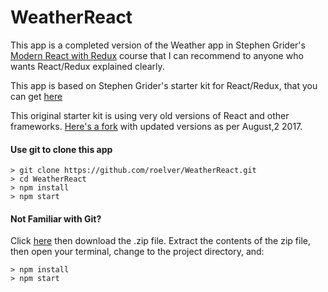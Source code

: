 # WeatherReact

This app is a completed version of the Weather app in Stephen Grider's [Modern React with Redux](https://www.udemy.com/react-redux/) course that I can recommend to anyone who wants React/Redux explained clearly.

This app is based on Stephen Grider's starter kit for React/Redux, that you can get [here](https://github.com/StephenGrider/ReactStarter)

This original starter kit is using very old versions of React and other frameworks.
[Here's a fork](https://github.com/roelver/ReduxSimpleStarter) with updated versions as per August,2 2017.

#### Use git to clone this app

```
> git clone https://github.com/roelver/WeatherReact.git
> cd WeatherReact
> npm install
> npm start
```


#### Not Familiar with Git?
Click [here](https://github.com/roelver/WeatherReact/releases) then download the .zip file.  Extract the contents of the zip file, then open your terminal, change to the project directory, and:

```
> npm install
> npm start
```
